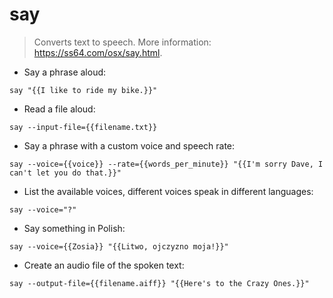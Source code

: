# say

> Converts text to speech.
> More information: <https://ss64.com/osx/say.html>.

- Say a phrase aloud:

`say "{{I like to ride my bike.}}"`

- Read a file aloud:

`say --input-file={{filename.txt}}`

- Say a phrase with a custom voice and speech rate:

`say --voice={{voice}} --rate={{words_per_minute}} "{{I'm sorry Dave, I can't let you do that.}}"`

- List the available voices, different voices speak in different languages:

`say --voice="?"`

- Say something in Polish:

`say --voice={{Zosia}} "{{Litwo, ojczyzno moja!}}"`

- Create an audio file of the spoken text:

`say --output-file={{filename.aiff}} "{{Here's to the Crazy Ones.}}"`
